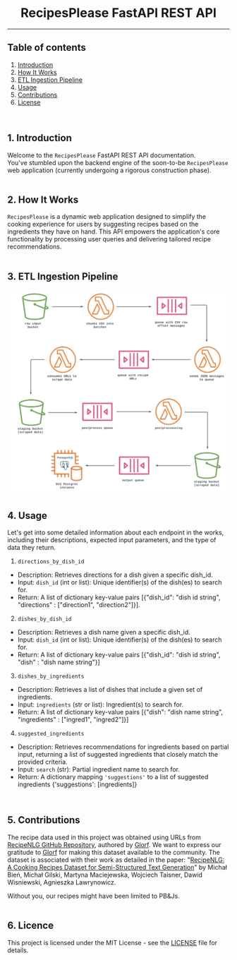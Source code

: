 <center>

# **RecipesPlease FastAPI REST API**

</center>

______________________________________________________________________________

## **Table of contents**
1. [Introduction](#introduction)
2. [How It Works](#how-it-works)
3. [ETL Ingestion Pipeline](#etl-ingestion-pipeline)
6. [Usage](#usage)
7. [Contributions](#contributions)
8. [License](#license)
<br/>

## **1. Introduction** <a name="introduction"></a>

Welcome to the `RecipesPlease` FastAPI REST API documentation. <br/>
You've stumbled upon the backend engine of the soon-to-be `RecipesPlease` web application (currently undergoing a rigorous construction phase).
<br/>
<br/>

## **2. How It Works** <a name="how-it-works"></a>

`RecipesPlease` is a dynamic web application designed to simplify the cooking experience for users by suggesting recipes based on the ingredients they have on hand. This API empowers the application's core functionality by processing user queries and delivering tailored recipe recommendations.
<br/>
<br/>

## **3. ETL Ingestion Pipeline** <a name="etl-ingestion-pipeline"></a>

![](images/etl_pipeline.png)


## **4. Usage** <a name="usage"></a>

Let's get into some detailed information about each endpoint in the works, including their descriptions, expected input parameters, and the type of data they return.

1. `directions_by_dish_id`
* Description: Retrieves directions for a dish given a specific dish_id.
* Input: `dish_id` (int or list): Unique identifier(s) of the dish(es) to search for.
* Return: A list of dictionary key-value pairs [{"dish_id": "dish id string", "directions" : ["direction1", "direction2"]}].

2. `dishes_by_dish_id`
* Description: Retrieves a dish name given a specific dish_id.
* Input: `dish_id` (int or list): Unique identifier(s) of the dish(es) to search for.
* Return: A list of dictionary key-value pairs [{"dish_id": "dish id string", "dish" : "dish name string"}]

3. `dishes_by_ingredients`
* Description: Retrieves a list of dishes that include a given set of ingredients.
* Input: `ingredients` (str or list): Ingredient(s) to search for.
* Return: A list of dictionary key-value pairs [{"dish": "dish name string", "ingredients" : ["ingred1", "ingred2"]}]

4. `suggested_ingredients`
* Description: Retrieves recommendations for ingredients based on partial input, returning a list of suggested ingredients that closely match the provided criteria.
* Input: `search` (str): Partial ingredient name to search for.
* Return: A dictionary mapping `'suggestions'` to a list of suggested ingredients {'suggestions': [ingredients]}
<br/>

## **5. Contributions** <a name="contributions"></a>
The recipe data used in this project was obtained using URLs from [RecipeNLG GitHub Repository](https://github.com/Glorf/recipenlg/tree/main), authored by [Glorf](https://github.com/Glorf). We want to express our gratitude to [Glorf](https://github.com/Glorf) for making this dataset available to the community. The dataset is associated with their work as detailed in the paper: "[RecipeNLG: A Cooking Recipes Dataset for Semi-Structured Text Generation](https://aclanthology.org/2020.inlg-1.4.pdf)" by Michał Bień, Michał Gilski, Martyna Maciejewska, Wojciech Taisner, Dawid Wisniewski, Agnieszka Lawrynowicz. 

Without you, our recipes might have been limited to PB&Js.
<br/>
<br/>

## **6. Licence** <a name="licence"></a>
This project is licensed under the MIT License - see the [LICENSE](LICENSE) file for details.
<br/>
<br/>
